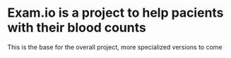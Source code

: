 # Exam.io is a project to help pacients with their blood counts
This is the base for the overall project, more specialized versions to come

